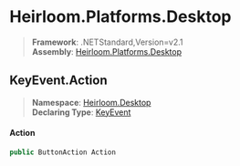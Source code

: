 # Heirloom.Platforms.Desktop

> **Framework**: .NETStandard,Version=v2.1  
> **Assembly**: [Heirloom.Platforms.Desktop][0]  

## KeyEvent.Action

> **Namespace**: [Heirloom.Desktop][0]  
> **Declaring Type**: [KeyEvent][1]  

#### Action

```cs
public ButtonAction Action
```

[0]: ../../../Heirloom.Platforms.Desktop.md
[1]: ../KeyEvent.md
